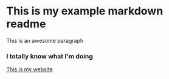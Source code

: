 # This is my example markdown readme

This is an awesome paragraph 

### I totally know what I'm doing

[This is my website](https://danandcook.github.io)

